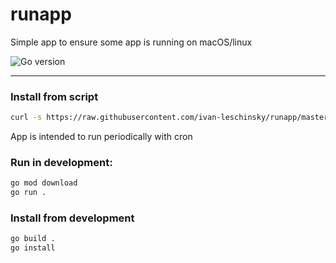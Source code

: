 # runapp

Simple app to ensure some app is running on macOS/linux

![Go version](https://img.shields.io/badge/go-1.18-blue)

---

### Install from script

```sh
curl -s https://raw.githubusercontent.com/ivan-leschinsky/runapp/master/install.sh | bash
````

App is intended to run periodically with cron

### Run in development:

```sh
go mod download
go run .
```

### Install from development
```sh
go build .
go install
```
